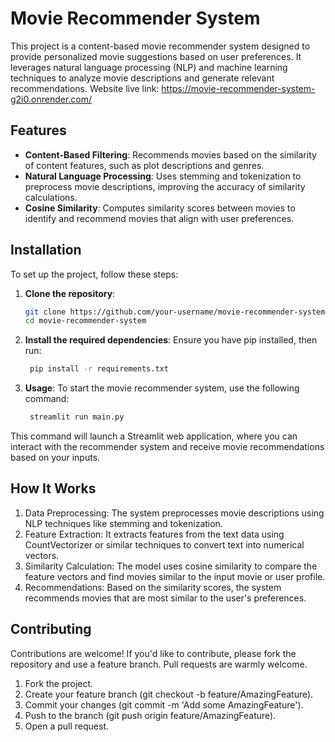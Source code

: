 # Movie Recommender System

This project is a content-based movie recommender system designed to provide personalized movie suggestions based on user preferences. It leverages natural language processing (NLP) and machine learning techniques to analyze movie descriptions and generate relevant recommendations.
Website live link: https://movie-recommender-system-g2i0.onrender.com/
## Features

- **Content-Based Filtering**: Recommends movies based on the similarity of content features, such as plot descriptions and genres.
- **Natural Language Processing**: Uses stemming and tokenization to preprocess movie descriptions, improving the accuracy of similarity calculations.
- **Cosine Similarity**: Computes similarity scores between movies to identify and recommend movies that align with user preferences.

## Installation

To set up the project, follow these steps:

1. **Clone the repository**:
   ```bash
   git clone https://github.com/your-username/movie-recommender-system.git
   cd movie-recommender-system
   ```
2. **Install the required dependencies**:
Ensure you have pip installed, then run:
   ```bash
    pip install -r requirements.txt

3. **Usage**:
To start the movie recommender system, use the following command:
   ```bash
    streamlit run main.py

This command will launch a Streamlit web application, where you can interact with the recommender system and receive movie recommendations based on your inputs.

## How It Works
1. Data Preprocessing: The system preprocesses movie descriptions using NLP techniques like stemming and tokenization.
2. Feature Extraction: It extracts features from the text data using CountVectorizer or similar techniques to convert text into numerical vectors.
3. Similarity Calculation: The model uses cosine similarity to compare the feature vectors and find movies similar to the input movie or user profile.
4. Recommendations: Based on the similarity scores, the system recommends movies that are most similar to the user's preferences.

## Contributing
Contributions are welcome! If you'd like to contribute, please fork the repository and use a feature branch. Pull requests are warmly welcome.

1. Fork the project.
2. Create your feature branch (git checkout -b feature/AmazingFeature).
3. Commit your changes (git commit -m 'Add some AmazingFeature').
4. Push to the branch (git push origin feature/AmazingFeature).
5. Open a pull request.

